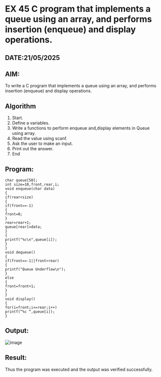 # EX 45 C program that implements a queue using an array, and performs insertion (enqueue) and display operations.
## DATE:21/05/2025
## AIM:
To write a C program that implements a queue using an array, and performs insertion (enqueue) and display operations. 

## Algorithm
1. Start.
2. Define a variables.
3. Write a functions to perform enqueue and,display elements in Queue using array.
4. Read the value using scanf.
5. Ask the user to make an input.
6. Print out the answer.
7. End   

## Program:
```
char queue[50];
int size=10,front,rear,i; 
void enqueue(char data)
{
if(rear<size)
{
if(front==-1)
{
front=0;
}
rear=rear+1; 
queue[rear]=data;
}
{
printf("%c\n",queue[i]);
}
}
void dequeue()
{
if(front==-1||front>rear)
{
printf("Queue Underflow\n");
}
else
{
front=front+1;
}
}
void display()
{
for(i=front;i<=rear;i++)
printf(“%c “,queue[i]);
}
```

## Output:
![image](https://github.com/user-attachments/assets/fa9b0c13-6da0-491a-9bd4-3eeebd60587d)



## Result:
Thus the program was executed and the output was verified successfully.

